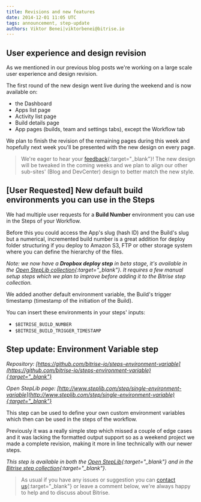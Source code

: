 ```yaml
---
title: Revisions and new features
date: 2014-12-01 11:05 UTC
tags: announcement, step-update
authors: Viktor Benei|viktorbenei@bitrise.io
---
```


## User experience and design revision

As we mentioned in our previous blog posts we're working on
a large scale user experience and design revision.

The first round of the new design went live during the weekend
and is now available on:

* the Dashboard
* Apps list page
* Activity list page
* Build details page
* App pages (builds, team and settings tabs), except the Workflow tab

We plan to finish the revision of the remaining pages during
this week and hopefully next week you'll be presented with
the new design on every page.

> We're eager to hear your [feedback](http://www.bitrise.io/contact){:target="_blank"}!
> The new design will be tweaked in the coming weeks
> and we plan to align our other sub-sites' (Blog and DevCenter) design
> to better match the new style.


## [User Requested] New default build environments you can use in the Steps

We had multiple user requests for a **Build Number** environment
you can use in the Steps of your Workflow.

Before this you could access the App's slug (hash ID) and
the Build's slug but a numerical, incremented build number
is a great addition for deploy folder structuring if
you deploy to Amazon S3, FTP or other storage system
where you can define the hierarchy of the files.

*Note: we now have a **Dropbox deploy step** in beta
stage, it's available in the [Open StepLib collection](http://www.steplib.com/step/dropbox-upload){:target="_blank"}. It requires a few manual setup steps
which we plan to improve before adding it to the Bitrise step collection.*

We added another default environment variable, the Build's
trigger timestamp (timestamp of the initiation of the Build).

You can insert these environments in your steps' inputs:

* `$BITRISE_BUILD_NUMBER`
* `$BITRISE_BUILD_TRIGGER_TIMESTAMP`


## Step update: Environment Variable step

*Repository: [https://github.com/bitrise-io/steps-environment-variable](https://github.com/bitrise-io/steps-environment-variable){:target="_blank"}*

*Open StepLib page: [http://www.steplib.com/step/single-environment-variable](http://www.steplib.com/step/single-environment-variable){:target="_blank"}*

This step can be used to define your own custom environment variables
which then can be used in the steps of the workflow.

Previously it was a really simple step which missed a couple of
edge cases and it was lacking the formatted output support
so as a weekend project we made a complete revision,
making it more in line technically with our newer steps.

*This step is available in both the [Open StepLib](http://www.steplib.com/){:target="_blank"} and
in the [Bitrise step collection](https://github.com/bitrise-io/bitrise-step-collection){:target="_blank"}.*

> As usual if you have any issues or suggestion
> you can [contact us](http://www.bitrise.io/contact){:target="_blank"}
> or leave a comment below,
> we're always happy to help
> and to discuss about Bitrise.
